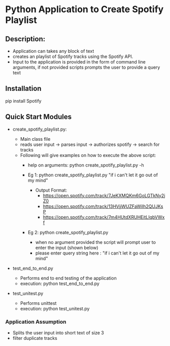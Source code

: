 # Python Application to Create Spotify Playlist #

## Description: ##
* Application can takes any block of text
* creates an playlist of Spotify tracks using the Spotify API.
* Input to the application is provided in the form of command line arguments, if not provided
	scripts prompts the user to provide a query text


## Installation ##
pip install Spotify

## Quick Start Modules ##
* create_spotify_playlist.py:
	* Main class file
	* reads user input -> parses input -> authorizes spotify -> search for tracks
	* Following will give examples on how to execute the above script:
		* help on arguments: python create_spotify_playlist.py -h
		* Eg 1: python create_spotify_playlist.py "if i can't let it go out of my mind"
			* Output Format:
				* https://open.spotify.com/track/7JeKXMQKm6GoLGTkNy2jZ0
				* https://open.spotify.com/track/13HVjjWUZFaWilh2QUJKsP
				* https://open.spotify.com/track/7m4HUtdXRUHEitLIqbVWxf

		* Eg 2: python create_spotify_playlist.py
			* when no argument provided the script will prompt user to enter the input (shown below)
			* please enter query string here : "if i can't let it go out of my mind"

* test_end_to_end.py
	* Performs end to end testing of the application
	* execution: python test_end_to_end.py

* test_unitest.py
	* Performs unittest
	* execution: python test_unitest.py

### Application Assumption ###
* Splits the user input into short text of size 3
* filter duplicate tracks
